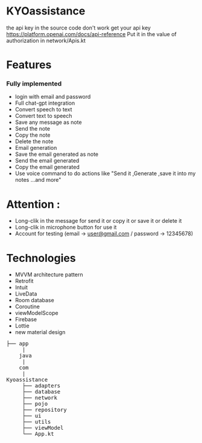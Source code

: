 # KYOassistance
the api key in the source code don't work get your api key https://platform.openai.com/docs/api-reference
Put it in the value of authorization in network/Apis.kt
# Features
 <h3>Fully implemented</h3>

* login with email and password
* Full chat-gpt integration
* Convert speech to text
* Convert text to speech
* Save any message as note
* Send the note
* Copy the note
* Delete the note
* Email generation
* Save the email generated as note
* Send the email generated 
* Copy the email generated 
* Use voice command to do actions like "Send it ,Generate ,save it into my notes ...and more"

# Attention :
* Long-clik in the message for send it or copy it or save it or delete it
* Long-clik in microphone button for use it
* Account for testing (email -> user@gmail.com / password -> 12345678)
# Technologies
* MVVM architecture pattern
* Retrofit
* Intuit
* LiveData
* Room database
* Coroutine
* viewModelScope
* Firebase
* Lottie
* new material design
<pre>
├── app 
     |
    java
     |
    com
     |
Kyoassistance
     ├── adapters
     ├── database
     ├── network
     ├── pojo
     ├── repository
     ├── ui
     ├── utils
     ├── viewModel
     └── App.kt
<pre/>

